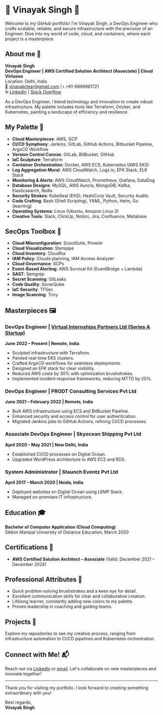 # 🎨 Vinayak Singh 🎨

Welcome to my GitHub portfolio! I'm Vinayak Singh, a DevOps Engineer who crafts scalable, reliable, and secure infrastructure with the precision of an Engineer. Dive into my world of code, cloud, and containers, where each project is a masterpiece.

## About me 🎨

**Vinayak Singh**  
**DevOps Engineer | AWS Certified Solution Architect (Associate) | Cloud Virtuoso**  
Location: Delhi, India  
📧 [vinayakclear@gmail.com](mailto:vinayakclear@gmail.com) | 📞 +91-9899961721  
🌐 [LinkedIn](https://www.linkedin.com/in/drdevops/) | [Stack Overflow](https://stackoverflow.com/users/14925235/vinayak-s)

As a DevOps Engineer, I blend technology and innovation to create robust infrastructure. My palette includes tools like Terraform, Docker, and Kubernetes, painting a landscape of efficiency and resilience.

## My Palette 🎨

- **Cloud Masterpieces**: AWS, GCP
- **CI/CD Symphony**: Jenkins, GitLab, GitHub Actions, Bitbucket Pipeline, ArgoCD Workflow
- **Version Control Canvas**: GitLab, BitBucket, GitHub
- **IaC Sculpture**: Terraform
- **Container Orchestration**: Docker, AWS ECS, Kubernetes (AWS EKS)
- **Log Aggregation Mural**: AWS CloudWatch, Logz.io, EFK Stack, ELK Stack
- **Monitoring & Alerts**: AWS CloudWatch, Prometheus, Grafana, DataDog
- **Database Designs**: MySQL, AWS Aurora, MongoDB, Kafka, Elasticsearch, Redis
- **Security Strokes**: KubeSeal (EKS), HashiCorp Vault, Security Audits
- **Code Crafting**: Bash (Shell Scripting), YAML, Python, Helm, Go (learning)
- **Operating Systems**: Linux (Ubuntu, Amazon Linux 2)
- **Creative Tools**: Slack, ClickUp, Notion, Jira, Confluence, Metabase

## SecOps Toolbox 🔐

- **Cloud Misconfiguration**: ScoutSuite, Prowler
- **Cloud Visualization**: Stempipe
- **Cloud Inventory**: Cloudfox
- **IAM Policy**: Clouds planning, IAM Access Analyzer
- **Cloud Governance**: SCPs
- **Event-Based Alerting**: AWS Survival Kit (EventBridge + Lambda)
- **SAST**: Semgrep
- **Secret Scanning**: GitLeaks
- **Code Quality**: SonarQube
- **IaC Security**: TFSec
- **Image Scanning**: Trivy

## Masterpieces 🖼️

### DevOps Engineer | [Virtual Internships Partners Ltd (Series A Startup)](https://www.virtualinternships.com)
**June 2022 – Present | Remote, India**

- Sculpted infrastructure with Terraform.
- Painted real-time EKS clusters.
- Crafted ArgoCD workflows for seamless deployments.
- Designed an EFK stack for clear visibility.
- Reduced AWS costs by 30% with optimization brushstrokes.
- Implemented incident response frameworks, reducing MTTD by 25%.

### DevOps Engineer | PRODT Consulting Services Pvt Ltd
**June 2021 – February 2022 | Remote, India**

- Built AWS infrastructure using ECS and BitBucket Pipeline.
- Enhanced security and access control for user authentication.
- Migrated Jenkins jobs to GitHub Actions, refining CI/CD processes.

### Associate DevOps Engineer | Skyocean Shipping Pvt Ltd
**April 2020 – May 2021 | New Delhi, India**

- Established CI/CD processes on Digital Ocean.
- Upgraded WordPress architecture to AWS EC2 and RDS.

### System Administrator | Staunch Eventz Pvt Ltd
**April 2017 – March 2020 | Noida, India**

- Deployed websites on Digital Ocean using LEMP Stack.
- Managed on-premises IT infrastructure.

## Education 🎓

**Bachelor of Computer Application (Cloud Computing)**  
Sikkim Manipal University of Distance Education, March 2020

## Certifications 🏅

- **AWS Certified Solution Architect – Associate** (Valid: December 2021 – December 2024)

## Professional Attributes 🎨

- Quick problem-solving brushstrokes and a keen eye for detail.
- Excellent communication skills for clear and collaborative creation.
- Lifelong learner, constantly adding new colors to my palette.
- Proven leadership in coaching and guiding teams.

## Projects 🌟

Explore my repositories to see my creative process, ranging from infrastructure automation to CI/CD pipelines and Kubernetes orchestration.

## Connect with Me! 📬

Reach out via [LinkedIn](https://www.linkedin.com/in/drdevops/) or [email](mailto:vinayakclear@gmail.com). Let's collaborate on new masterpieces and innovate together!

---

Thank you for visiting my portfolio. I look forward to creating something extraordinary with you!

Best regards,  
**Vinayak Singh**
